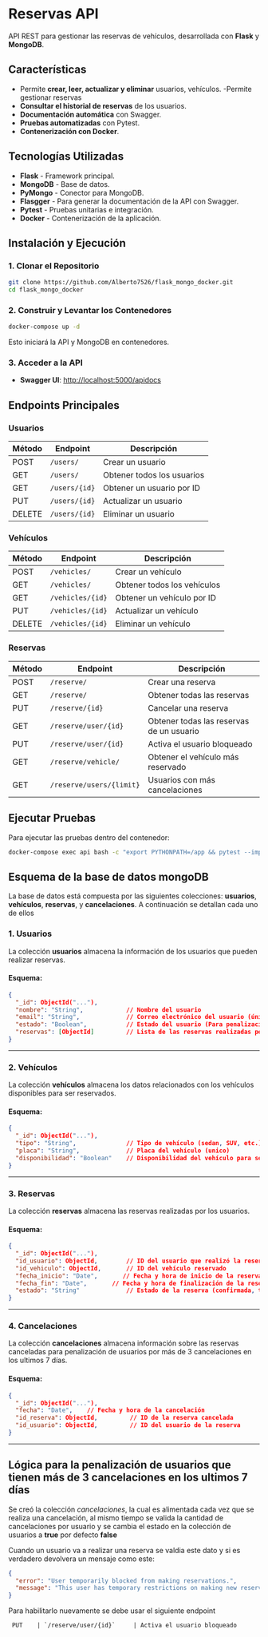 # Reservas API

API REST para gestionar las reservas de vehículos, desarrollada con **Flask** y **MongoDB**.

## Características

- Permite **crear, leer, actualizar y eliminar** usuarios, vehículos.
  -Permite gestionar reservas
- **Consultar el historial de reservas** de los usuarios.
- **Documentación automática** con Swagger.
- **Pruebas automatizadas** con Pytest.
- **Contenerización con Docker**.

## Tecnologías Utilizadas

- **Flask** - Framework principal.
- **MongoDB** - Base de datos.
- **PyMongo** - Conector para MongoDB.
- **Flasgger** - Para generar la documentación de la API con Swagger.
- **Pytest** - Pruebas unitarias e integración.
- **Docker** - Contenerización de la aplicación.

## Instalación y Ejecución

### 1. Clonar el Repositorio

```sh
git clone https://github.com/Alberto7526/flask_mongo_docker.git
cd flask_mongo_docker
```

### 2. Construir y Levantar los Contenedores

```sh
docker-compose up -d
```

Esto iniciará la API y MongoDB en contenedores.

### 3. Acceder a la API

- **Swagger UI**: [http://localhost:5000/apidocs](http://localhost:5000/apidocs)

## Endpoints Principales

### Usuarios

| Método | Endpoint      | Descripción                |
| ------ | ------------- | -------------------------- |
| POST   | `/users/`     | Crear un usuario           |
| GET    | `/users/`     | Obtener todos los usuarios |
| GET    | `/users/{id}` | Obtener un usuario por ID  |
| PUT    | `/users/{id}` | Actualizar un usuario      |
| DELETE | `/users/{id}` | Eliminar un usuario        |

### Vehículos

| Método | Endpoint         | Descripción                 |
| ------ | ---------------- | --------------------------- |
| POST   | `/vehicles/`     | Crear un vehículo           |
| GET    | `/vehicles/`     | Obtener todos los vehículos |
| GET    | `/vehicles/{id}` | Obtener un vehículo por ID  |
| PUT    | `/vehicles/{id}` | Actualizar un vehículo      |
| DELETE | `/vehicles/{id}` | Eliminar un vehículo        |

### Reservas

| Método | Endpoint                 | Descripción                              |
| ------ | ------------------------ | ---------------------------------------- |
| POST   | `/reserve/`              | Crear una reserva                        |
| GET    | `/reserve/`              | Obtener todas las reservas               |
| PUT    | `/reserve/{id}`          | Cancelar una reserva                     |
| GET    | `/reserve/user/{id}`     | Obtener todas las reservas de un usuario |
| PUT    | `/reserve/user/{id}`     | Activa el usuario bloqueado              |
| GET    | `/reserve/vehicle/`      | Obtener el vehículo más reservado        |
| GET    | `/reserve/users/{limit}` | Usuarios con más cancelaciones           |

## Ejecutar Pruebas

Para ejecutar las pruebas dentro del contenedor:

```sh
docker-compose exec api bash -c "export PYTHONPATH=/app && pytest --import-mode=importlib"
```

## Esquema de la base de datos mongoDB

La base de datos está compuesta por las siguientes colecciones: **usuarios**, **vehículos**, **reservas**, y **cancelaciones**. A continuación se detallan cada uno de ellos

### 1. **Usuarios**

La colección **usuarios** almacena la información de los usuarios que pueden realizar reservas.

#### Esquema:

```json
{
  "_id": ObjectId("..."),
  "nombre": "String",            // Nombre del usuario
  "email": "String",             // Correo electrónico del usuario (único)
  "estado": "Boolean",           // Estado del usuario (Para penalización)
  "reservas": [ObjectId]         // Lista de las reservas realizadas por el usuario
}
```

---

### 2. **Vehículos**

La colección **vehículos** almacena los datos relacionados con los vehículos disponibles para ser reservados.

#### Esquema:

```json
{
  "_id": ObjectId("..."),
  "tipo": "String",              // Tipo de vehículo (sedan, SUV, etc.)
  "placa": "String",             // Placa del vehículo (unico)
  "disponibilidad": "Boolean"    // Disponibilidad del vehículo para ser reservado
}
```

---

### 3. **Reservas**

La colección **reservas** almacena las reservas realizadas por los usuarios.

#### Esquema:

```json
{
  "_id": ObjectId("..."),
  "id_usuario": ObjectId,        // ID del usuario que realizó la reserva
  "id_vehiculo": ObjectId,       // ID del vehículo reservado
  "fecha_inicio": "Date",       // Fecha y hora de inicio de la reserva
  "fecha_fin": "Date",       // Fecha y hora de finalización de la reserva
  "estado": "String"             // Estado de la reserva (confirmada, terminado, cancelado)
}
```

---

### 4. **Cancelaciones**

La colección **cancelaciones** almacena información sobre las reservas canceladas para penalización de usuarios por más de 3 cancelaciones en los ultimos 7 días.

#### Esquema:

```json
{
  "_id": ObjectId("..."),
  "fecha": "Date",    // Fecha y hora de la cancelación
  "id_reserva": ObjectId,         // ID de la reserva cancelada
  "id_usuario": ObjectId,         // ID del usuario de la reserva
}
```

---

## Lógica para la penalización de usuarios que tienen más de 3 cancelaciones en los ultimos 7 días

Se creó la colección _cancelaciones_, la cual es alimentada cada vez que se realiza una cancelación, al mismo tiempo se valida la cantidad de cancelaciones por usuario y se cambia el estado en la colección de usuarios a **true** por defecto **false**

Cuando un usuario va a realizar una reserva se valdia este dato y si es verdadero devolvera un mensaje como este:

```json
{
  "error": "User temporarily blocked from making reservations.",
  "message": "This user has temporary restrictions on making new reservations. Please try again later."
}
```

Para habilitarlo nuevamente se debe usar el siguiente endpoint

```
 PUT    | `/reserve/user/{id}`     | Activa el usuario bloqueado
```
